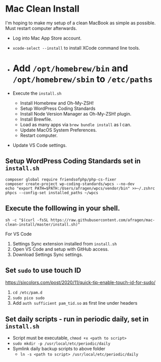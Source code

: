 # Mac Clean Install

I'm hoping to make my setup of a clean MacBook as simple as possible. Must restart computer afterwards.

* Log into Mac App Store account.
* `xcode-select --install` to install XCode command line tools.

* # Add `/opt/homebrew/bin` and `/opt/homebrew/sbin` to `/etc/paths`

* Execute the `install.sh`
  * Install Homebrew and Oh-My-ZSH!
  * Setup WordPress Coding Standards
  * Install Node Version Manager as Oh-My-ZSH! plugin.
  * Install Brewfile.
  * Load as many apps via `brew bundle install` as I can.
  * Update MacOS System Preferences.
  * Restart computer.
* Update VS Code settings.

## Setup WordPress Coding Standards set in `install.sh`
```
composer global require friendsofphp/php-cs-fixer
composer create-project wp-coding-standards/wpcs --no-dev
echo "export PATH=$PATH:/Users/afragen/wpcs/vendor/bin" >>~/.zshrc
phpcs --config-set installed_paths ~/wpcs
```


## Execute the folllowing in your shell.
`sh -c "$(curl -fsSL https://raw.githubusercontent.com/afragen/mac-clean-install/master/install.sh)"`

For VS Code
  1. Settings Sync extension installed from `install.sh`
  2. Open VS Code and setup with GitHub access.
  3. Download Settings Sync settings.

## Set `sudo` to use touch ID
https://sixcolors.com/post/2020/11/quick-tip-enable-touch-id-for-sudo/

1. `cd /etc/pam.d`
2. `sudo pico sudo`
3. Add `auth sufficient pam_tid.so` as first line under headers

## Set daily scripts - run in periodic daily, set in `install.sh`
* Script must be executable, `chmod +x <path to script>`
* `sudo mkdir -p /usr/local/etc/periodic/daily`
* Symlink daily backup scripts to above folder
  * `ln -s <path to script> /usr/local/etc/periodic/daily`
